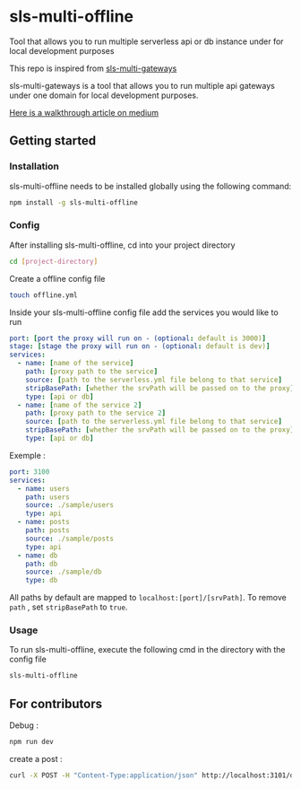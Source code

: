 # sls-multi-offline

Tool that allows you to run multiple serverless api or db instance under for local development purposes

This repo is inspired from [sls-multi-gateways](https://github.com/edis/sls-multi-gateways)

sls-multi-gateways is a tool that allows you to run multiple api gateways under one domain for local development purposes.

[Here is a walkthrough article on medium](https://medium.com/@edisgonuler/run-multiple-serverless-applications-d8b38ef04f37)

## Getting started

### Installation

sls-multi-offline needs to be installed globally using the following command:

```bash
npm install -g sls-multi-offline
```

### Config

After installing sls-multi-offline, cd into your project directory

```bash
cd [project-directory]
```

Create a offline config file

```bash
touch offline.yml
```

Inside your sls-multi-offline config file add the services you would like to run

```yaml
port: [port the proxy will run on - (optional: default is 3000)]
stage: [stage the proxy will run on - (optional: default is dev)]
services:
  - name: [name of the service]
    path: [proxy path to the service]
    source: [path to the serverless.yml file belong to that service]
    stripBasePath: [whether the srvPath will be passed on to the proxy]
    type: [api or db]
  - name: [name of the service 2]
    path: [proxy path to the service 2]
    source: [path to the serverless.yml file belong to that service]
    stripBasePath: [whether the srvPath will be passed on to the proxy]
    type: [api or db]
```

Exemple :

```yaml
port: 3100
services:
  - name: users
    path: users
    source: ./sample/users
    type: api
  - name: posts
    path: posts
    source: ./sample/posts
    type: api
  - name: db
    path: db
    source: ./sample/db
    type: db
```

All paths by default are mapped to `localhost:[port]/[srvPath]`. To remove `path` , set `stripBasePath` to `true`.

### Usage

To run sls-multi-offline, execute the following cmd in the directory with the config file

```bash
sls-multi-offline
```

## For contributors

Debug :

```bash
npm run dev
```

create a post :

```bash
curl -X POST -H "Content-Type:application/json" http://localhost:3101/dev/create --data '{ "text": "Learn Serverless" }'
```
